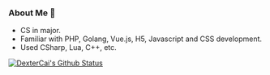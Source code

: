### About Me 👋
- CS in major.
- Familiar with PHP, Golang, Vue.js, H5, Javascript and CSS development.
- Used CSharp, Lua, C++, etc.

[![DexterCai's Github Status](https://github-readme-stats.vercel.app/api?username=dextercai)](https://github.com/dextercai)

